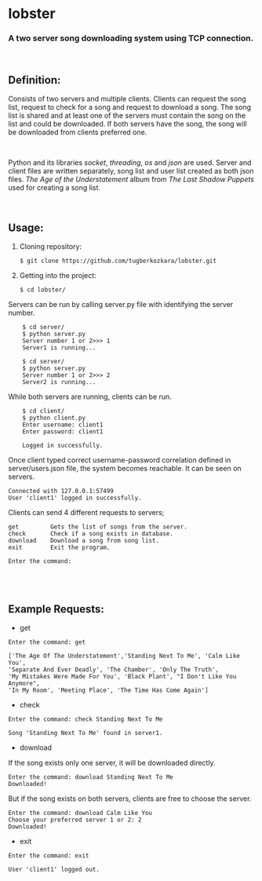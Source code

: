 # lobster

### A two server song downloading system using TCP connection.

</br>

## **Definition:**
Consists of two servers and multiple clients. Clients can request the song list, request to check for a song and request to download a song. The song list is shared and at least one of the servers must contain the song on the list and could be downloaded. If both servers have the song, the song will be downloaded from clients preferred one.

</br>

Python and its libraries _socket_, _threading_, _os_ and _json_ are used. Server and client files are written separately, song list and user list created as both json files. _The Age of the Understatement_ album from _The Last Shadow Puppets_ used for creating a song list.

</br>

## **Usage:**


1. Cloning repository:

    `$ git clone https://github.com/tugberkozkara/lobster.git`

2. Getting into the project:

    `$ cd lobster/`


Servers can be run by calling server.py file with identifying the server number.

```
    $ cd server/
    $ python server.py
    Server number 1 or 2>>> 1
    Server1 is running...
```
```
    $ cd server/
    $ python server.py
    Server number 1 or 2>>> 2
    Server2 is running...
```

While both servers are running, clients can be run.

```
    $ cd client/
    $ python client.py
    Enter username: client1
    Enter password: client1

    Logged in successfully.
```

Once client typed correct username-password correlation defined in server/users.json file, the system becomes reachable. It can be seen on servers.

```
Connected with 127.0.0.1:57499
User 'client1' logged in successfully.
```

Clients can send 4 different requests to servers;
```
get         Gets the list of songs from the server.
check       Check if a song exists in database.
download    Download a song from song list.
exit        Exit the program.

Enter the command:
```

</br>
</br>

## Example Requests:

* get

```
Enter the command: get

['The Age Of The Understatement','Standing Next To Me', 'Calm Like You',
'Separate And Ever Deadly', 'The Chamber', 'Only The Truth',
'My Mistakes Were Made For You', 'Black Plant', "I Don't Like You Anymore",
'In My Room', 'Meeting Place', 'The Time Has Come Again']
```

* check

```
Enter the command: check Standing Next To Me

Song 'Standing Next To Me' found in server1.
```

* download

If the song exists only one server, it will be downloaded directly.

```
Enter the command: download Standing Next To Me
Downloaded!
```

But if the song exists on both servers, clients are free to choose the server.
```
Enter the command: download Calm Like You
Choose your preferred server 1 or 2: 2
Downloaded!
```

* exit

```
Enter the command: exit
```
```
User 'client1' logged out.
```
